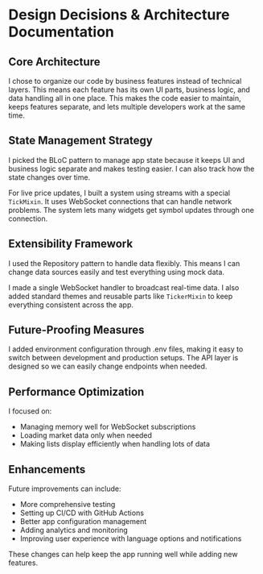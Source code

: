 # Design Decisions & Architecture Documentation

## Core Architecture

I chose to organize our code by business features instead of technical layers. This means each feature has its own UI parts, business logic, and data handling all in one place. This makes the code easier to maintain, keeps features separate, and lets multiple developers work at the same time.

## State Management Strategy

I picked the BLoC pattern to manage app state because it keeps UI and business logic separate and makes testing easier. I can also track how the state changes over time.

For live price updates, I built a system using streams with a special `TickMixin`. It uses WebSocket connections that can handle network problems. The system lets many widgets get symbol updates through one connection.

## Extensibility Framework

I used the Repository pattern to handle data flexibly. This means I can change data sources easily and test everything using mock data.

I made a single WebSocket handler to broadcast real-time data. I also added standard themes and reusable parts like `TickerMixin` to keep everything consistent across the app.

## Future-Proofing Measures

I added environment configuration through .env files, making it easy to switch between development and production setups. The API layer is designed so we can easily change endpoints when needed.

## Performance Optimization

I focused on:
- Managing memory well for WebSocket subscriptions
- Loading market data only when needed
- Making lists display efficiently when handling lots of data

## Enhancements

Future improvements can include:
- More comprehensive testing
- Setting up CI/CD with GitHub Actions
- Better app configuration management
- Adding analytics and monitoring
- Improving user experience with language options and notifications

These changes can help keep the app running well while adding new features.

